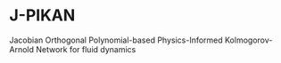 # J-PIKAN
Jacobian Orthogonal Polynomial-based Physics-Informed Kolmogorov-Arnold Network for fluid dynamics
